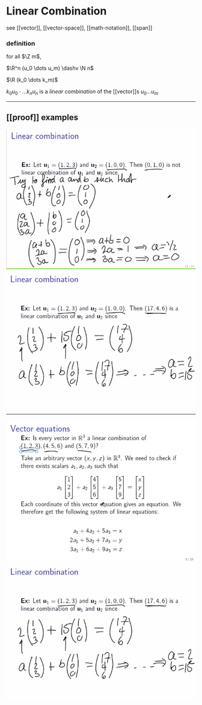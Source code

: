 # Linear Combination

see [[vector]], [[vector-space]], [[math-notation]], [[span]]

### definition

for all $\Z m$,

$\R^n (u_0 \dots u_m) \dashv \N n$

$\R (k_0 \dots k_m)$

$k_0u_0 \cdot \dots k_nu_n$ is a _linear combination_ of the [[vector]]s $u_0 \dots u_m$

---

## [[proof]] examples

![](2022-02-26-01-20-54.png)
![](2022-02-26-01-21-07.png)

---

![](2022-02-26-01-21-16.png)
![](2022-02-26-01-21-24.png)
